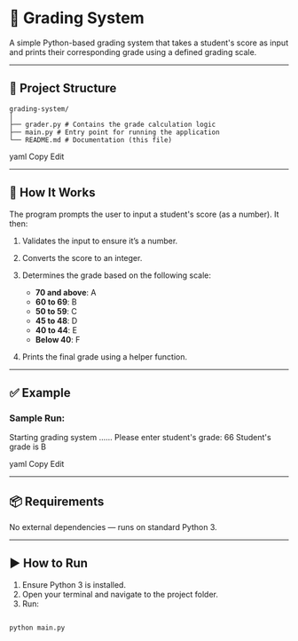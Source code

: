 # 🧮 Grading System

A simple Python-based grading system that takes a student's score as input and prints their corresponding grade using a defined grading scale.

---

## 📁 Project Structure

```
grading-system/
│
├── grader.py # Contains the grade calculation logic
├── main.py # Entry point for running the application
└── README.md # Documentation (this file)
```

yaml
Copy
Edit

---

## 🚀 How It Works

The program prompts the user to input a student's score (as a number). It then:

1. Validates the input to ensure it’s a number.
2. Converts the score to an integer.
3. Determines the grade based on the following scale:
   - **70 and above**: A  
   - **60 to 69**: B  
   - **50 to 59**: C  
   - **45 to 48**: D  
   - **40 to 44**: E  
   - **Below 40**: F

4. Prints the final grade using a helper function.

---

## ✅ Example

### Sample Run:

Starting grading system ......
Please enter student's grade: 66
Student's grade is B

yaml
Copy
Edit

---

## 📦 Requirements

No external dependencies — runs on standard Python 3.

---

## ▶️ How to Run

1. Ensure Python 3 is installed.
2. Open your terminal and navigate to the project folder.
3. Run:

```bash

python main.py

```
